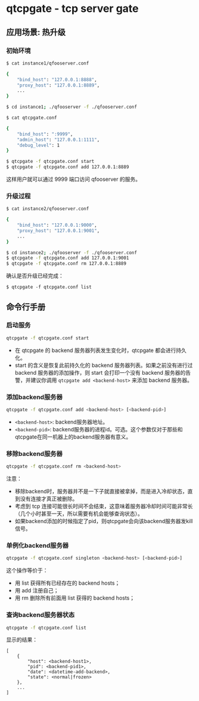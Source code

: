 qtcpgate - tcp server gate
==================

## 应用场景: 热升级

### 初始环境

```bash
$ cat instance1/qfooserver.conf

{
	"bind_host": "127.0.0.1:8888",
	"proxy_host": "127.0.0.1:8889",
	...
}

$ cd instance1; ./qfooserver -f ./qfooserver.conf

$ cat qtcpgate.conf

{
	"bind_host": ":9999",
	"admin_host": "127.0.0.1:1111",
	"debug_level": 1
}

$ qtcpgate -f qtcpgate.conf start
$ qtcpgate -f qtcpgate.conf add 127.0.0.1:8889
```

这样用户就可以通过 9999 端口访问 qfooserver 的服务。

### 升级过程

```bash
$ cat instance2/qfooserver.conf

{
	"bind_host": "127.0.0.1:9000",
	"proxy_host": "127.0.0.1:9001",
	...
}

$ cd instance2; ./qfooserver -f ./qfooserver.conf
$ qtcpgate -f qtcpgate.conf add 127.0.0.1:9001
$ qtcpgate -f qtcpgate.conf rm 127.0.0.1:8889
```

确认是否升级已经完成：

```
$ qtcpgate -f qtcpgate.conf list
```

## 命令行手册

### 启动服务

```bash
qtcpgate -f qtcpgate.conf start
```

* 在 qtcpgate 的 backend 服务器列表发生变化时，qtcpgate 都会进行持久化。
* start 的含义是恢复此前持久化的 backend 服务器列表。如果之前没有进行过 backend 服务器的添加操作，则 start 会打印一个没有 backend 服务器的告警，并建议你调用 `qtcpgate add <backend-host>` 来添加 backend 服务器。

### 添加backend服务器

```bash
qtcpgate -f qtcpgate.conf add <backend-host> [<backend-pid>]
```

* `<backend-host>`: backend服务器地址。
* `<backend-pid>`: backend服务器的进程id。可选。这个参数仅对于那些和qtcpgate在同一机器上的backend服务器有意义。

### 移除backend服务器

```bash
qtcpgate -f qtcpgate.conf rm <backend-host>
```

注意：

* 移除backend时，服务器并不是一下子就直接被拿掉，而是进入冷却状态，直到没有连接才真正被删除。
* 考虑到 tcp 连接可能很长时间不会结束，这意味着服务器冷却时间可能非常长（几个小时甚至一天，所以需要有机会能够查询状态）。
* 如果backend添加的时候指定了pid，则qtcpgate会向该backend服务器发kill信号。

### 单例化backend服务器

```bash
qtcpgate -f qtcpgate.conf singleton <backend-host> [<backend-pid>]
```

这个操作等价于：

* 用 list 获得所有已经存在的 backend hosts；
* 用 add 注册自己；
* 用 rm 删除所有前面用 list 获得的 backend hosts；

### 查询backend服务器状态

```bash
qtcpgate -f qtcpgate.conf list
```

显示的结果：

```
[
	{
		"host": <backend-host1>,
		"pid": <backend-pid1>,
		"date": <datetime-add-backend>,
		"state": <normal|frozen>
	},
	...
]
```

